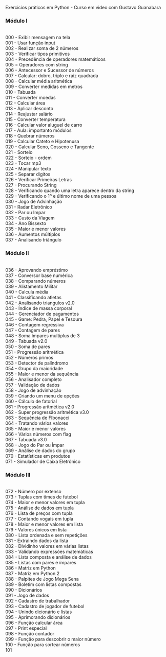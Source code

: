 Exercicios práticos em Python - Curso em video com Gustavo Guanabara

<h3> Módulo I </h3></br>
000 - Exibir mensagem na tela </br>
001 - Usar função input </br>
002 - Realizar soma de 2 números </br>
003 - Verificar tipos primitivos </br>
004 - Precedência de operadores matemáticos </br>
005 = Operadores com string </br>
006 - Antecessor e Sucessor de números </br>
007 - Calcular: dobro, triplo e raiz quadrada </br>
008 - Calcular média aritmética </br>
009 - Converter medidas em metros </br>
010 - Tabuada </br>
011 - Converter moedas </br>
012 - Calcular área </br>
013 - Aplicar desconto </br>
014 - Reajustar salário </br>
015 - Converter temperatura </br>
016 - Calcular valor aluguel de carro </br>
017 - Aula: importanto módulos </br>
018 - Quebrar números </br>
019 - Calcular Cateto e Hipotenusa </br>
020 - Calcular Seno, Cosseno e Tangente </br>
021 - Sorteio </br>
022 - Sorteio - ordem </br>
023 - Tocar mp3 </br>
024 - Manipular texto </br>
025 - Separar digitos </br>
026 - Verificar Primeiras Letras </br>
027 - Procurando String</br>
028 - Verificando quando uma letra aparece dentro da string</br>
029 - Verificando o 1º e último nome de uma pessoa</br>
030 - Jogo de Advinhação </br>
031 - Radar Eletrônico </br>
032 - Par ou Impar </br>
033 - Custo da Viagem </br>
034 - Ano Bissexto </br>
035 - Maior e menor valores </br>
036 - Aumentos múltiplos </br>
037 - Analisando triângulo </br>

<h3> Módulo II </h3></br>
036 - Aprovando empréstimo </br>
037 - Conversor base numérica </br>
038 - Comparando números </br>
039 - Alistamento Militar </br>
040 - Calcula média </br>
041 - Classificando atletas </br>
042 - Analisando triangulos v2.0 </br>
043 - Índice de massa corporal </br>
044 - Gerenciador de pagamentos </br>
045 - Game: Pedra, Papel e Tesoura </br>
046 - Contagem regressiva </br>
047 - Contagem de pares </br>
048 - Soma ímpares multiplus de 3 </br>
049 - Tabuada v2.0 </br>
050 - Soma de pares </br>
051 - Progressão aritmética </br>
052 - Números primos </br>
053 - Detector de palíndromo </br>
054 - Grupo da maioridade </br>
055 - Maior e menor da sequência </br>
056 - Analisador completo </br>
057 - Validação de dados </br>
058 - Jogo de advinhação </br>
059 - Criando um menu de opções </br>
060 - Cálculo de fatorial </br>
061 - Progressão aritmética v2.0 </br>
062 - Super progressão aritmética v3.0 </br>
063 - Sequência de FIbonacci </br>
064 - Tratando vários valores </br>
065 - Maior e menor valores </br>
066 - Vários números com flag </br>
067 - Tabuada v3.0 </br>
068 - Jogo do Par ou Ímpar </br>
069 - Análise de dados do grupo </br>
070 - Estatísticas em produtos </br>
071 - Simulador de Caixa Eletrônico </br>

<h3> Módulo III </h3></br>
072 - Número por extenso </br>
073 - Tuplas com times de futebol </br>
074 - Maior e menor valores em tupla </br>
075 - Análise de dados em tupla </br>
076 - Lista de preços com tupla </br>
077 - Contando vogais em tupla </br>
078 - Maior e menor valores em lista </br>
079 - Valores únicos em lista </br>
080 - Lista ordenada e sem repetições </br>
081 - Extraindo dados da lista </br>
082 - Dividinho valores em várias listas </br>
083 - Validando expressões matemáticas </br>
084 - Lista composta e análise de dados </br>
085 - Listas com pares e ímpares </br>
086 - Matriz em Python </br>
087 - Matriz em Python 2 </br>
088 - Palpites de Jogo Mega Sena </br>
089 - Boletim com listas compostas </br>
090 - Dicionários </br>
091 - Jogo de dados </br>
092 - Cadastro de trabalhador </br>
093 - Cadastro de jogador de futebol </br>
094 - Unindo dicionário e listas </br>
095 - Aprimorando dicionários </br>
096 - Função calcular área </br>
097 - Print especial</br>
098 - Função contador</br>
099 - Função para descobrir o maior número</br>
100 - Função para sortear números</br>
101
